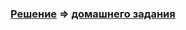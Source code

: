 ### [Решение](https://github.com/Mortiferus/2.2.Index/blob/master/src) => [домашнего задания](https://github.com/netology-code/javaqa-homeworks/tree/master/methods#%D0%B7%D0%B0%D0%B4%D0%B0%D1%87%D0%B0-2---%D0%B8%D0%BD%D0%B4%D0%B5%D0%BA%D1%81-%D0%BC%D0%B0%D1%81%D1%81%D1%8B-%D1%82%D0%B5%D0%BB%D0%B0)

